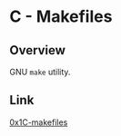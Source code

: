 # C - Makefiles

## Overview
GNU `make` utility.

## Link
[0x1C-makefiles](https://intranet.alxswe.com/projects/253)
